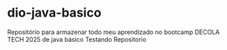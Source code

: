 # dio-java-basico
Repositório para armazenar todo meu aprendizado no bootcamp DECOLA TECH 2025 de java básico 
Testando Repositorio